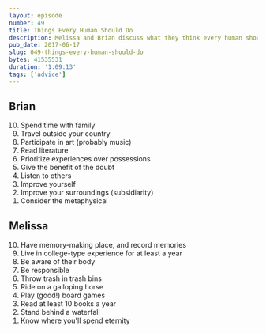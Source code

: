 ```yaml
---
layout: episode
number: 49
title: Things Every Human Should Do
description: Melissa and Brian discuss what they think every human should do (yes, it’s very broad). 
pub_date: 2017-06-17
slug: 049-things-every-human-should-do
bytes: 41535531
duration: '1:09:13'
tags: ['advice']
---
```


<h2>Brian</h2>
<ol reversed>
<li>Spend time with family</li>
<li>Travel outside your country</li>
<li>Participate in art (probably music)</li>
<li>Read literature</li>
<li>Prioritize experiences over possessions</li>
<li>Give the benefit of the doubt</li>
<li>Listen to others</li>
<li>Improve yourself</li>
<li>Improve your surroundings (subsidiarity)</li>
<li>Consider the metaphysical</li>
</ol>

<h2>Melissa</h2>
<ol reversed>
<li>Have memory-making place, and record memories</li>
<li>Live in college-type experience for at least a year</li>
<li>Be aware of their body</li>
<li>Be responsible</li>
<li>Throw trash in trash bins</li>
<li>Ride on a galloping horse</li>
<li>Play (good!) board games</li>
<li>Read at least 10 books a year</li>
<li>Stand behind a waterfall</li>
<li>Know where you'll spend eternity</li>
</ol>